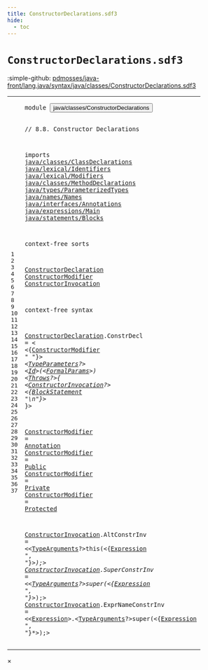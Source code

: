 ```yaml
---
title: ConstructorDeclarations.sdf3
hide:
  - toc
---
```


# `ConstructorDeclarations.sdf3`

:simple-github: [pdmosses/java-front/lang.java/syntax/java/classes/ConstructorDeclarations.sdf3]

[pdmosses/java-front/lang.java/syntax/java/classes/ConstructorDeclarations.sdf3]: https://github.com/pdmosses/java-front/blob/master/lang.java/syntax/java/classes/ConstructorDeclarations.sdf3 "The source file on GitHub"

<div class="sdf3"><table class="highlighttable"><tbody><tr><td class="linenos"><div class="linenodiv"><pre><span></span>1
2
3
4
5
6
7
8
9
10
11
12
13
14
15
16
17
18
19
20
21
22
23
24
25
26
27
28
29
30
31
32
33
34
35
36
37
</pre></div></td>
<td class="code"><pre><code><span class="keyword">module</span> <button class="modal-open" id="java/classes/ConstructorDeclarations_1_8" title="Multi-file references" data-urls="../ClassDeclarations.sdf3/#java/classes/ConstructorDeclarations_15_3 line 15; ../Main.sdf3/#java/classes/ConstructorDeclarations_12_3 line 12">java/classes/ConstructorDeclarations</button>

<span class="layout">// 8.8. Constructor Declarations</span>

<span class="keyword">imports</span>
  <a href="../ClassDeclarations.sdf3/#java/classes/ClassDeclarations_1_8" id="java/classes/ClassDeclarations_6_3" title="Defined at ../ClassDeclarations.sdf3 line 1">java/classes/ClassDeclarations</a>
  <a href="../../lexical/Identifiers.sdf3/#java/lexical/Identifiers_1_8" id="java/lexical/Identifiers_7_3" title="Defined at ../../lexical/Identifiers.sdf3 line 1">java/lexical/Identifiers</a>
  <a href="../../lexical/Modifiers.sdf3/#java/lexical/Modifiers_1_8" id="java/lexical/Modifiers_8_3" title="Defined at ../../lexical/Modifiers.sdf3 line 1">java/lexical/Modifiers</a>
  <a href="../MethodDeclarations.sdf3/#java/classes/MethodDeclarations_1_8" id="java/classes/MethodDeclarations_9_3" title="Defined at ../MethodDeclarations.sdf3 line 1">java/classes/MethodDeclarations</a>
  <a href="../../types/ParameterizedTypes.sdf3/#java/types/ParameterizedTypes_1_8" id="java/types/ParameterizedTypes_10_3" title="Defined at ../../types/ParameterizedTypes.sdf3 line 1">java/types/ParameterizedTypes</a>
  <a href="../../names/Names.sdf3/#java/names/Names_1_8" id="java/names/Names_11_3" title="Defined at ../../names/Names.sdf3 line 1">java/names/Names</a>
  <a href="../../interfaces/Annotations.sdf3/#java/interfaces/Annotations_1_8" id="java/interfaces/Annotations_12_3" title="Defined at ../../interfaces/Annotations.sdf3 line 1">java/interfaces/Annotations</a>
  <a href="../../expressions/Main.sdf3/#java/expressions/Main_1_8" id="java/expressions/Main_13_3" title="Defined at ../../expressions/Main.sdf3 line 1">java/expressions/Main</a>
  <a href="../../statements/Blocks.sdf3/#java/statements/Blocks_1_8" id="java/statements/Blocks_14_3" title="Defined at ../../statements/Blocks.sdf3 line 1">java/statements/Blocks</a>

<span class="keyword">context-free sorts</span>

  <a href="../ClassDeclarations.sdf3/#ConstructorDeclaration_61_27" id="ConstructorDeclaration_18_3" title="Referenced at ../ClassDeclarations.sdf3 line 61">ConstructorDeclaration</a>
  <a href="#ConstructorModifier_25_5" id="ConstructorModifier_19_3" title="Referenced at line 25">ConstructorModifier</a>
  <a href="#ConstructorInvocation_26_6" id="ConstructorInvocation_20_3" title="Referenced at line 26">ConstructorInvocation</a>

<span class="keyword">context-free syntax</span>
  
  <a href="../ClassDeclarations.sdf3/#ConstructorDeclaration_61_27" id="ConstructorDeclaration_24_3" title="Referenced at ../ClassDeclarations.sdf3 line 61">ConstructorDeclaration</a>.<span class="cons_Constructor"><span id="ConstrDecl_24_26" title="Not referenced">ConstrDecl</span></span> = &lt;
  &lt;{<a href="#ConstructorModifier_19_3" id="ConstructorModifier_25_5" title="Defined at line 19, 30, 31, 32, 33">ConstructorModifier</a> <span class="cons_Lit">" "</span>}*&gt; &lt;<a href="../ClassDeclarations.sdf3/#TypeParameters_25_3" id="TypeParameters_25_33" title="Defined at ../ClassDeclarations.sdf3 line 25, 50">TypeParameters</a>?&gt; &lt;<a href="../../lexical/Identifiers.sdf3/#Id_15_3" id="Id_25_51" title="Defined at ../../lexical/Identifiers.sdf3 line 15, 23">Id</a>&gt;<span class="cons_String">(</span>&lt;<a href="../MethodDeclarations.sdf3/#FormalParams_23_3" id="FormalParams_25_56" title="Defined at ../MethodDeclarations.sdf3 line 23, 62, 63, 64, 65, 66">FormalParams</a>&gt;<span class="cons_String">)</span> &lt;<a href="../MethodDeclarations.sdf3/#Throws_18_3" id="Throws_25_72" title="Defined at ../MethodDeclarations.sdf3 line 18, 42">Throws</a>?&gt;<span class="cons_String">{</span>
    &lt;<a href="#ConstructorInvocation_20_3" id="ConstructorInvocation_26_6" title="Defined at line 20, 35, 36, 37">ConstructorInvocation</a>?&gt;
    &lt;{<a href="../../statements/Blocks.sdf3/#BlockStatement_13_3" id="BlockStatement_27_7" title="Defined at ../../statements/Blocks.sdf3 line 13, 21, 22, 23">BlockStatement</a> <span class="cons_Lit">"\n"</span>}*&gt;
  <span class="cons_String">}</span>&gt;
  
  <a href="#ConstructorModifier_25_5" id="ConstructorModifier_30_3" title="Referenced at line 25">ConstructorModifier</a> = <a href="../../interfaces/Annotations.sdf3/#Annotation_12_3" id="Annotation_30_25" title="Defined at ../../interfaces/Annotations.sdf3 line 12, 19, 20, 21">Annotation</a>
  <a href="#ConstructorModifier_25_5" id="ConstructorModifier_31_3" title="Referenced at line 25">ConstructorModifier</a> = <a href="../../lexical/Modifiers.sdf3/#Public_14_3" id="Public_31_25" title="Defined at ../../lexical/Modifiers.sdf3 line 14, 29">Public</a>
  <a href="#ConstructorModifier_25_5" id="ConstructorModifier_32_3" title="Referenced at line 25">ConstructorModifier</a> = <a href="../../lexical/Modifiers.sdf3/#Private_12_3" id="Private_32_25" title="Defined at ../../lexical/Modifiers.sdf3 line 12, 27">Private</a>
  <a href="#ConstructorModifier_25_5" id="ConstructorModifier_33_3" title="Referenced at line 25">ConstructorModifier</a> = <a href="../../lexical/Modifiers.sdf3/#Protected_13_3" id="Protected_33_25" title="Defined at ../../lexical/Modifiers.sdf3 line 13, 28">Protected</a>
  
  <a href="#ConstructorInvocation_26_6" id="ConstructorInvocation_35_3" title="Referenced at line 26">ConstructorInvocation</a>.<span class="cons_Constructor"><span id="AltConstrInv_35_25" title="Not referenced">AltConstrInv</span></span>      = &lt;&lt;<a href="../../types/ParameterizedTypes.sdf3/#TypeArguments_11_3" id="TypeArguments_35_47" title="Defined at ../../types/ParameterizedTypes.sdf3 line 11, 17">TypeArguments</a>?&gt;<span class="cons_String">this(</span>&lt;{<a href="../../expressions/Main.sdf3/#Expression_21_3" id="Expression_35_69" title="Defined at ../../expressions/Main.sdf3 line 21">Expression</a> <span class="cons_Lit">", "</span>}*&gt;<span class="cons_String">);</span>&gt;
  <a href="#ConstructorInvocation_26_6" id="ConstructorInvocation_36_3" title="Referenced at line 26">ConstructorInvocation</a>.<span class="cons_Constructor"><span id="SuperConstrInv_36_25" title="Not referenced">SuperConstrInv</span></span>    = &lt;&lt;<a href="../../types/ParameterizedTypes.sdf3/#TypeArguments_11_3" id="TypeArguments_36_47" title="Defined at ../../types/ParameterizedTypes.sdf3 line 11, 17">TypeArguments</a>?&gt;<span class="cons_String">super(</span>&lt;{<a href="../../expressions/Main.sdf3/#Expression_21_3" id="Expression_36_70" title="Defined at ../../expressions/Main.sdf3 line 21">Expression</a> <span class="cons_Lit">", "</span>}*&gt;<span class="cons_String">);</span>&gt;
  <a href="#ConstructorInvocation_26_6" id="ConstructorInvocation_37_3" title="Referenced at line 26">ConstructorInvocation</a>.<span class="cons_Constructor"><span id="ExprNameConstrInv_37_25" title="Not referenced">ExprNameConstrInv</span></span> = &lt;&lt;<a href="../../expressions/Main.sdf3/#Expression_21_3" id="Expression_37_47" title="Defined at ../../expressions/Main.sdf3 line 21">Expression</a>&gt;<span class="cons_String">.</span>&lt;<a href="../../types/ParameterizedTypes.sdf3/#TypeArguments_11_3" id="TypeArguments_37_60" title="Defined at ../../types/ParameterizedTypes.sdf3 line 11, 17">TypeArguments</a>?&gt;<span class="cons_String">super(</span>&lt;{<a href="../../expressions/Main.sdf3/#Expression_21_3" id="Expression_37_83" title="Defined at ../../expressions/Main.sdf3 line 21">Expression</a> <span class="cons_Lit">", "</span>}*&gt;<span class="cons_String">);</span>&gt;
</code></pre></td></tr></tbody></table></div>

<div id="modal">
  <div id="modal-content">
    <span id="modal-close">&times;</span>
    <h2 id="modal-h2"></h2>
    <p  id="modal-p"></p>
    <ul id="modal-ul"></ul>
  </div>
</div>
